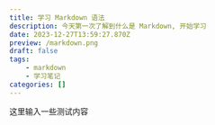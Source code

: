 ```yaml
---
title: 学习 Markdown 语法
description: 今天第一次了解到什么是 Markdown, 开始学习
date: 2023-12-27T13:59:27.870Z
preview: /markdown.png
draft: false
tags:
    - markdown
    - 学习笔记
categories: []
---
```


这里输入一些测试内容
